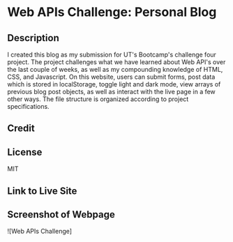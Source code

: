 # Web APIs Challenge: Personal Blog

## Description

I created this blog as my submission for UT's Bootcamp's challenge four project. The project challenges what we have learned about Web API's over the last couple of weeks, as well as my compounding knowledge of HTML, CSS, and Javascript. On this website, users can submit forms, post data which is stored in localStorage, toggle light and dark mode, view arrays of previous blog post objects, as well as interact with the live page in a few other ways. The file structure is organized according to project specifications.

## Credit

## License

MIT

## Link to Live Site



## Screenshot of Webpage

![Web APIs Challenge]